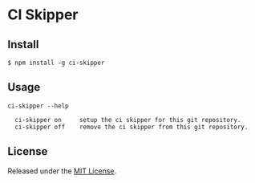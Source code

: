 # CI Skipper


## Install

```
$ npm install -g ci-skipper
```

## Usage

```
ci-skipper --help

  ci-skipper on     setup the ci skipper for this git repository.
  ci-skipper off    remove the ci skipper from this git repository.
```



## License

Released under the [MIT License](http://www.opensource.org/licenses/mit-license.php).